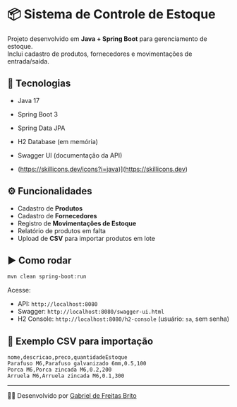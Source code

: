 # 📦 Sistema de Controle de Estoque

Projeto desenvolvido em **Java + Spring Boot** para gerenciamento de estoque.  
Inclui cadastro de produtos, fornecedores e movimentações de entrada/saída.  

## 🚀 Tecnologias
- Java 17
- Spring Boot 3
- Spring Data JPA
- H2 Database (em memória)
- Swagger UI (documentação da API)

- (https://skillicons.dev/icons?i=java)](https://skillicons.dev)


## ⚙️ Funcionalidades
- Cadastro de **Produtos**
- Cadastro de **Fornecedores**
- Registro de **Movimentações de Estoque**
- Relatório de produtos em falta
- Upload de **CSV** para importar produtos em lote

## ▶️ Como rodar
```bash
mvn clean spring-boot:run
```

Acesse:
- API: `http://localhost:8080`
- Swagger: `http://localhost:8080/swagger-ui.html`
- H2 Console: `http://localhost:8080/h2-console` (usuário: `sa`, sem senha)

## 📄 Exemplo CSV para importação
```csv
nome,descricao,preco,quantidadeEstoque
Parafuso M6,Parafuso galvanizado 6mm,0.5,100
Porca M6,Porca zincada M6,0.2,200
Arruela M6,Arruela zincada M6,0.1,300
```

---

👨‍💻 Desenvolvido por [Gabriel de Freitas Brito](https://www.linkedin.com/in/gfreitasb)
